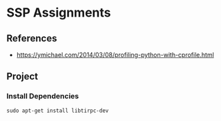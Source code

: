 # SSP Assignments

## References

- https://ymichael.com/2014/03/08/profiling-python-with-cprofile.html

## Project
### Install Dependencies

`sudo apt-get install libtirpc-dev`
